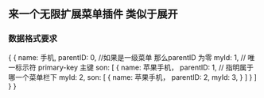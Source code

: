 ## 来一个无限扩展菜单插件   类似于展开

### 数据格式要求

{
  {
    name: 手机,
    parentID: 0, //如果是一级菜单  那么parentID 为零
    myId: 1,  // 唯一标示符 primary-key  主键
    son: [
      {
        name: 苹果手机，
        parentID: 1, // 指明属于哪一个菜单栏下
        myId: 2,
        son: [
          {
            name: 苹果手机，
            parentID: 2,
            myId: 3,
          }
        ]
      }
    ]
  }
}
